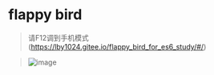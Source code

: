 # flappy bird 

> 请F12调到手机模式(https://lby1024.gitee.io/flappy_bird_for_es6_study/#/)

> ![image](https://note.youdao.com/yws/api/personal/file/7C9B92F2D5714870B3207BA7BD0BA72B?method=download&shareKey=07e339db794abd513efc549ade8e6275)





